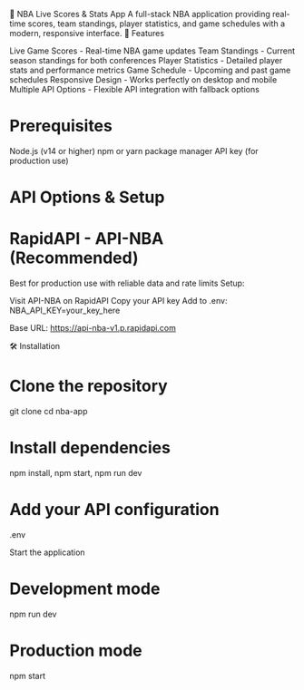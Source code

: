  🏀 NBA Live Scores & Stats App
A full-stack NBA application providing real-time scores, team standings, player statistics, and game schedules with a modern, responsive interface.
🚀 Features

Live Game Scores - Real-time NBA game updates
Team Standings - Current season standings for both conferences
Player Statistics - Detailed player stats and performance metrics
Game Schedule - Upcoming and past game schedules
Responsive Design - Works perfectly on desktop and mobile
Multiple API Options - Flexible API integration with fallback options

# Prerequisites

Node.js (v14 or higher)
npm or yarn package manager
API key (for production use)



# API Options & Setup
# RapidAPI - API-NBA (Recommended)
Best for production use with reliable data and rate limits
Setup:

Visit API-NBA on RapidAPI
Copy your API key
Add to .env: NBA_API_KEY=your_key_here

Base URL: https://api-nba-v1.p.rapidapi.com

🛠️ Installation

# Clone the repository

git clone <your-repo-url>
cd nba-app

# Install dependencies
npm install,
npm start,
npm run dev

# Add your API configuration
 .env

Start the application

# Development mode
npm run dev

# Production mode
npm start
